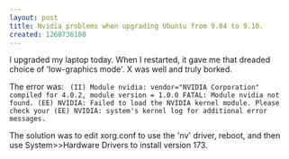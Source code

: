 ```yaml
--- 
layout: post
title: Nvidia problems when upgrading Ubuntu from 9.04 to 9.10.
created: 1260736180
---
```

I upgraded my laptop today.  When I restarted, it gave me that dreaded choice of 'low-graphics mode'.  X was well and truly borked.

The error was:
<code>
(II) Module nvidia: vendor="NVIDIA Corporation"  compiled for 4.0.2, module version = 1.0.0 
FATAL: Module nvidia not found. 
(EE) NVIDIA: Failed to load the NVIDIA kernel module. Please check your 
(EE) NVIDIA:     system's kernel log for additional error messages.
</code>

The solution was to edit xorg.conf to use the 'nv' driver, reboot, and then use System>>Hardware Drivers to install version 173.

